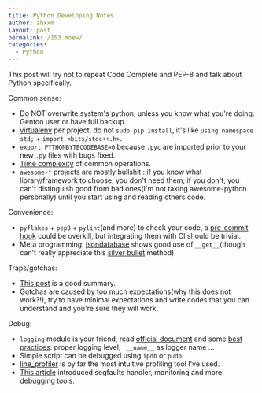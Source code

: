 ```yaml
---
title: Python Developing Notes
author: ahxxm
layout: post
permalink: /153.moew/
categories:
  - Python
---
```



This post will try not to repeat Code Complete and PEP-8 and talk about Python specifically.


Common sense:

* Do NOT overwrite system's python, unless you know what you're doing: Gentoo user or have full backup.
* [virtualenv](https://docs.python.org/3/library/venv.html) per project, do not `sudo pip install`, it's like `using namespace std;` + `import <bits/stdc++.h>`.
* `export PYTHONBYTECODEBASE=0` because `.pyc` are imported prior to your new `.py` files with bugs fixed.
* [Time complexity](https://wiki.python.org/moin/TimeComplexity) of common operations.
* `awesome-*` projects are mostly bullshit : if you know what library/framework to choose, you don't need them; if you don't, you can't distinguish good from bad ones(I'm not taking awesome-python personally) until you start using and reading others code.


Convenience:

* `pyflakes` + `pep8` + `pylint`(and more) to check your code, a [pre-commit hook](https://www.stavros.io/posts/more-pep8-git-hooks/) could be overkill, but integrating them with CI should be trivial.
* Meta programming: [jsondatabase](https://github.com/gunthercox/jsondb/blob/master/jsondb/db.py#L139) shows good use of `__get__`(though can't really appreciate this [silver bullet](https://github.com/gunthercox/jsondb/blob/master/jsondb/db.py#L52) method)


Traps/gotchas:

* [This post](http://sopython.com/wiki/Common_Gotchas_In_Python) is a good summary.
* Gotchas are caused by too much expectations(why this does not work?!), try to have minimal expectations and write codes that you can understand and you're sure they will work.


Debug:

* `logging` module is your friend, read [official document](https://docs.python.org/3/library/logging.html) and some [best practices](https://fangpenlin.com/posts/2012/08/26/good-logging-practice-in-python/): proper logging level, ` __name__` as logger name ...
* Simple script can be debugged using `ipdb` or `pudb`.
* [line_profiler](https://github.com/rkern/line_profiler) is by far the most intuitive profiling tool I've used.
* [This article](https://blog.ionelmc.ro/2013/06/05/python-debugging-tools/) introduced segfaults handler, monitoring and more debugging tools.


